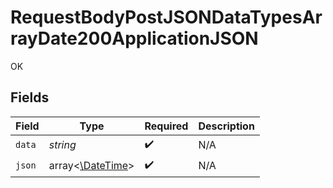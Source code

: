 # RequestBodyPostJSONDataTypesArrayDate200ApplicationJSON

OK


## Fields

| Field                                                                | Type                                                                 | Required                                                             | Description                                                          |
| -------------------------------------------------------------------- | -------------------------------------------------------------------- | -------------------------------------------------------------------- | -------------------------------------------------------------------- |
| `data`                                                               | *string*                                                             | :heavy_check_mark:                                                   | N/A                                                                  |
| `json`                                                               | array<[\DateTime](https://www.php.net/manual/en/class.datetime.php)> | :heavy_check_mark:                                                   | N/A                                                                  |